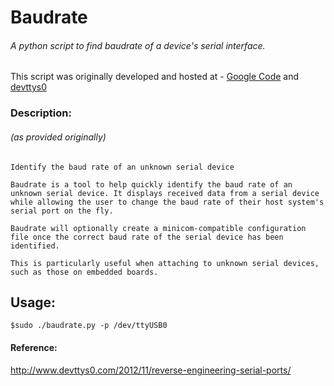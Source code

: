 # Baudrate
###### A python script to find baudrate of a device's serial interface.

This script was originally developed and hosted at - [Google Code](https://code.google.com/archive/p/baudrate/) and [devttys0](http://www.devttys0.com/2012/11/reverse-engineering-serial-ports/)

### Description:
###### (as provided originally)
```
Identify the baud rate of an unknown serial device

Baudrate is a tool to help quickly identify the baud rate of an unknown serial device. It displays received data from a serial device while allowing the user to change the baud rate of their host system's serial port on the fly.

Baudrate will optionally create a minicom-compatible configuration file once the correct baud rate of the serial device has been identified.

This is particularly useful when attaching to unknown serial devices, such as those on embedded boards.
```   
## Usage:
`$sudo ./baudrate.py -p /dev/ttyUSB0`

#### Reference:
http://www.devttys0.com/2012/11/reverse-engineering-serial-ports/
